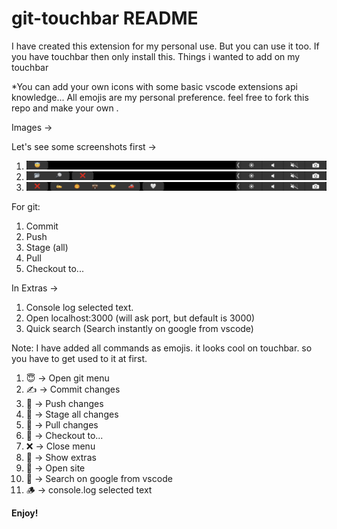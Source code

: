 # git-touchbar README

I have created this extension for my personal use. But you can use it too. If you have touchbar then only install this.
Things i wanted to add on my touchbar

*You can add your own icons with some basic vscode extensions api knowledge... 
All emojis are my personal preference. feel free to fork this repo and make your own .

Images ->

Let's see some screenshots first ->

1.  ![alt first](https://raw.githubusercontent.com/mohammadid52/git-touchbar/master/assets/first-image.png)
2.  ![alt second](https://raw.githubusercontent.com/mohammadid52/git-touchbar/master/assets/second-image.png)
3.  ![alt third](https://raw.githubusercontent.com/mohammadid52/git-touchbar/master/assets/third-image.png)

For git:

1. Commit
2. Push
3. Stage (all)
4. Pull
5. Checkout to...

In Extras ->

1. Console log selected text.
2. Open localhost:3000 (will ask port, but default is 3000)
3. Quick search (Search instantly on google from vscode)

Note: I have added all commands as emojis. it looks cool on touchbar. so you have to get used to it at first.

1. 😇 -> Open git menu
2. ✍️ -> Commit changes
3. 🤝 -> Push changes
4. 🎃 -> Stage all changes
5. 🚗 -> Pull changes
6. 💼 -> Checkout to...
7. ❌ -> Close menu
8. 🤍 -> Show extras
9. 📂 -> Open site
10. 🔎 -> Search on google from vscode
11. 🪵 -> console.log selected text

**Enjoy!**
